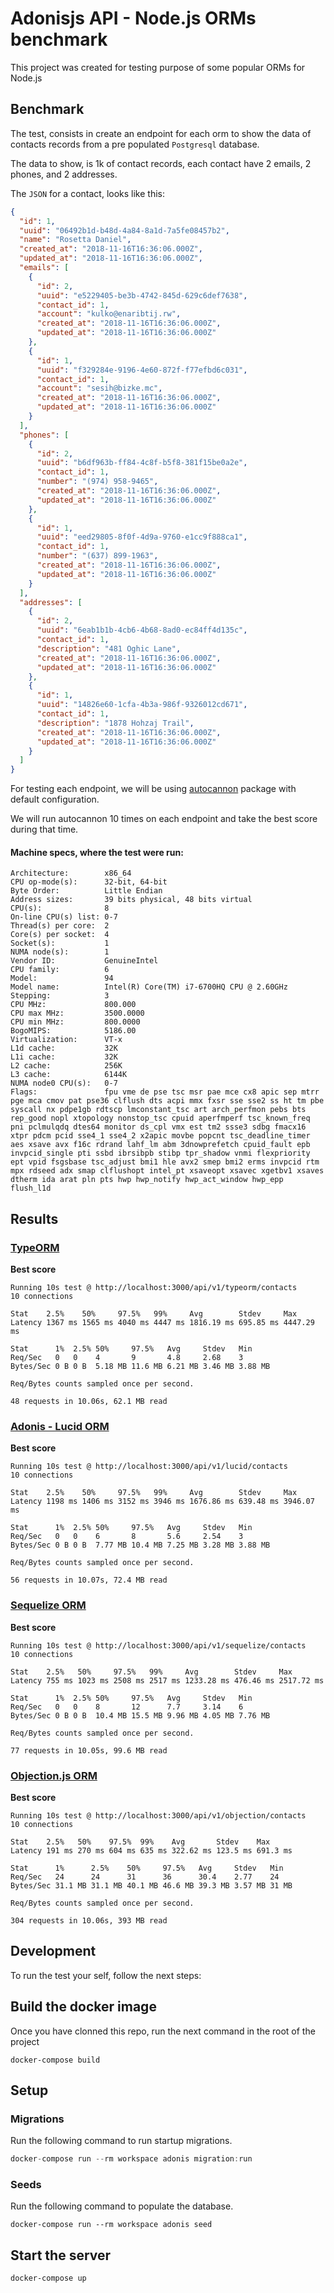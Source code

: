 # Adonisjs API - Node.js ORMs benchmark

This project was created for testing purpose of some popular ORMs for Node.js

## Benchmark

The test, consists in create an endpoint for each orm to show the data of contacts records from a pre populated `Postgresql` database.

The data to show, is 1k of contact records, each contact have 2 emails, 2 phones, and 2 addresses.

The `JSON` for a contact, looks like this:

```json
{
  "id": 1,
  "uuid": "06492b1d-b48d-4a84-8a1d-7a5fe08457b2",
  "name": "Rosetta Daniel",
  "created_at": "2018-11-16T16:36:06.000Z",
  "updated_at": "2018-11-16T16:36:06.000Z",
  "emails": [
    {
      "id": 2,
      "uuid": "e5229405-be3b-4742-845d-629c6def7638",
      "contact_id": 1,
      "account": "kulko@enaribtij.rw",
      "created_at": "2018-11-16T16:36:06.000Z",
      "updated_at": "2018-11-16T16:36:06.000Z"
    },
    {
      "id": 1,
      "uuid": "f329284e-9196-4e60-872f-f77efbd6c031",
      "contact_id": 1,
      "account": "sesih@bizke.mc",
      "created_at": "2018-11-16T16:36:06.000Z",
      "updated_at": "2018-11-16T16:36:06.000Z"
    }
  ],
  "phones": [
    {
      "id": 2,
      "uuid": "b6df963b-ff84-4c8f-b5f8-381f15be0a2e",
      "contact_id": 1,
      "number": "(974) 958-9465",
      "created_at": "2018-11-16T16:36:06.000Z",
      "updated_at": "2018-11-16T16:36:06.000Z"
    },
    {
      "id": 1,
      "uuid": "eed29805-8f0f-4d9a-9760-e1cc9f888ca1",
      "contact_id": 1,
      "number": "(637) 899-1963",
      "created_at": "2018-11-16T16:36:06.000Z",
      "updated_at": "2018-11-16T16:36:06.000Z"
    }
  ],
  "addresses": [
    {
      "id": 2,
      "uuid": "6eab1b1b-4cb6-4b68-8ad0-ec84ff4d135c",
      "contact_id": 1,
      "description": "481 Oghic Lane",
      "created_at": "2018-11-16T16:36:06.000Z",
      "updated_at": "2018-11-16T16:36:06.000Z"
    },
    {
      "id": 1,
      "uuid": "14826e60-1cfa-4b3a-986f-9326012cd671",
      "contact_id": 1,
      "description": "1878 Hohzaj Trail",
      "created_at": "2018-11-16T16:36:06.000Z",
      "updated_at": "2018-11-16T16:36:06.000Z"
    }
  ]
}
```

For testing each endpoint, we will be using [autocannon](https://www.npmjs.com/package/autocannon) package with default configuration.

We will run autocannon 10 times on each endpoint and take the best score during that time.

#### Machine specs, where the test were run:

```
Architecture:        x86_64
CPU op-mode(s):      32-bit, 64-bit
Byte Order:          Little Endian
Address sizes:       39 bits physical, 48 bits virtual
CPU(s):              8
On-line CPU(s) list: 0-7
Thread(s) per core:  2
Core(s) per socket:  4
Socket(s):           1
NUMA node(s):        1
Vendor ID:           GenuineIntel
CPU family:          6
Model:               94
Model name:          Intel(R) Core(TM) i7-6700HQ CPU @ 2.60GHz
Stepping:            3
CPU MHz:             800.000
CPU max MHz:         3500.0000
CPU min MHz:         800.0000
BogoMIPS:            5186.00
Virtualization:      VT-x
L1d cache:           32K
L1i cache:           32K
L2 cache:            256K
L3 cache:            6144K
NUMA node0 CPU(s):   0-7
Flags:               fpu vme de pse tsc msr pae mce cx8 apic sep mtrr pge mca cmov pat pse36 clflush dts acpi mmx fxsr sse sse2 ss ht tm pbe syscall nx pdpe1gb rdtscp lmconstant_tsc art arch_perfmon pebs bts rep_good nopl xtopology nonstop_tsc cpuid aperfmperf tsc_known_freq pni pclmulqdq dtes64 monitor ds_cpl vmx est tm2 ssse3 sdbg fmacx16 xtpr pdcm pcid sse4_1 sse4_2 x2apic movbe popcnt tsc_deadline_timer aes xsave avx f16c rdrand lahf_lm abm 3dnowprefetch cpuid_fault epb invpcid_single pti ssbd ibrsibpb stibp tpr_shadow vnmi flexpriority ept vpid fsgsbase tsc_adjust bmi1 hle avx2 smep bmi2 erms invpcid rtm mpx rdseed adx smap clflushopt intel_pt xsaveopt xsavec xgetbv1 xsaves dtherm ida arat pln pts hwp hwp_notify hwp_act_window hwp_epp flush_l1d
```


## Results

### [TypeORM](https://github.com/typeorm/typeorm)

**Best score**

```
Running 10s test @ http://localhost:3000/api/v1/typeorm/contacts
10 connections

Stat    2.5%    50%     97.5%   99%     Avg        Stdev     Max
Latency 1367 ms 1565 ms 4040 ms 4447 ms 1816.19 ms 695.85 ms 4447.29 ms

Stat      1%  2.5% 50%     97.5%   Avg     Stdev   Min
Req/Sec   0   0    4       9       4.8     2.68    3
Bytes/Sec 0 B 0 B  5.18 MB 11.6 MB 6.21 MB 3.46 MB 3.88 MB

Req/Bytes counts sampled once per second.

48 requests in 10.06s, 62.1 MB read
```

### [Adonis - Lucid ORM](https://github.com/adonisjs/adonis-lucid)



**Best score**

```
Running 10s test @ http://localhost:3000/api/v1/lucid/contacts
10 connections

Stat    2.5%    50%     97.5%   99%     Avg        Stdev     Max
Latency 1198 ms 1406 ms 3152 ms 3946 ms 1676.86 ms 639.48 ms 3946.07 ms

Stat      1%  2.5% 50%     97.5%   Avg     Stdev   Min
Req/Sec   0   0    6       8       5.6     2.54    3
Bytes/Sec 0 B 0 B  7.77 MB 10.4 MB 7.25 MB 3.28 MB 3.88 MB

Req/Bytes counts sampled once per second.

56 requests in 10.07s, 72.4 MB read
```

### [Sequelize ORM](https://github.com/sequelize/sequelize)

**Best score**

```
Running 10s test @ http://localhost:3000/api/v1/sequelize/contacts
10 connections

Stat    2.5%   50%     97.5%   99%     Avg        Stdev     Max
Latency 755 ms 1023 ms 2508 ms 2517 ms 1233.28 ms 476.46 ms 2517.72 ms

Stat      1%  2.5% 50%     97.5%   Avg     Stdev   Min
Req/Sec   0   0    8       12      7.7     3.14    6
Bytes/Sec 0 B 0 B  10.4 MB 15.5 MB 9.96 MB 4.05 MB 7.76 MB

Req/Bytes counts sampled once per second.

77 requests in 10.05s, 99.6 MB read
```

### [Objection.js ORM](https://github.com/Vincit/objection.js)



**Best score**

```
Running 10s test @ http://localhost:3000/api/v1/objection/contacts
10 connections

Stat    2.5%   50%    97.5%  99%    Avg       Stdev    Max
Latency 191 ms 270 ms 604 ms 635 ms 322.62 ms 123.5 ms 691.3 ms

Stat      1%      2.5%    50%     97.5%   Avg     Stdev   Min
Req/Sec   24      24      31      36      30.4    2.77    24
Bytes/Sec 31.1 MB 31.1 MB 40.1 MB 46.6 MB 39.3 MB 3.57 MB 31 MB

Req/Bytes counts sampled once per second.

304 requests in 10.06s, 393 MB read
```



## Development


To run the test your self, follow the next steps:


## Build the docker image

Once you have clonned this repo, run the next command in the root of the project

```
docker-compose build
```

## Setup 


### Migrations

Run the following command to run startup migrations.

```js
docker-compose run --rm workspace adonis migration:run
```

### Seeds

Run the following command to populate the database.

```
docker-compose run --rm workspace adonis seed
```



## Start the server

```
docker-compose up
```
